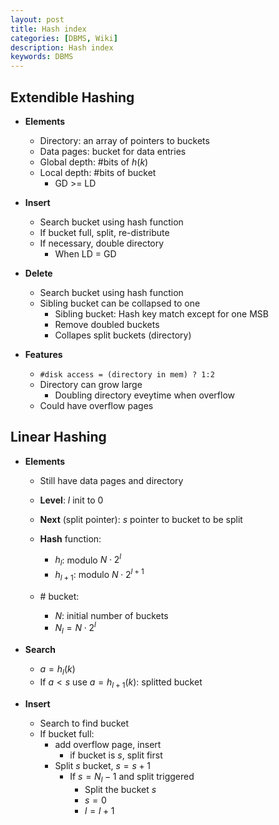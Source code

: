 ```yaml
---
layout: post
title: Hash index
categories: [DBMS, Wiki]
description: Hash index
keywords: DBMS
---
```


## Extendible Hashing

- **Elements**
  - Directory: an array of pointers to buckets
  - Data pages: bucket for data entries
  - Global depth: #bits of $h(k)$
  - Local depth: #bits of bucket
    - GD >= LD

- **Insert**
  - Search bucket using hash function
  - If bucket full, split, re-distribute
  - If necessary, double directory
    - When LD = GD

- **Delete**
  - Search bucket using hash function
  - Sibling bucket can be collapsed to one
    - Sibling bucket: Hash key match except for one MSB
    - Remove doubled buckets
    - Collapes split buckets (directory)

- **Features**
  - `#disk access = (directory in mem) ? 1:2`
  - Directory can grow large
    - Doubling directory eveytime when overflow
  - Could have overflow pages

## Linear Hashing

- **Elements**
  - Still have data pages and directory
  - **Level**: $l$ init to 0
  - **Next** (split pointer): $s$ pointer to bucket to be split
  - **Hash** function:
    - $h_{l}$: modulo $N\cdot 2^{l}$
    - $h_{l+1}$: modulo $N\cdot 2^{l+1}$

  - \# bucket:
    - $N$: initial number of buckets
    - $N_{l} = N\cdot 2^{l}$

- **Search**
  - $a = h_l(k)$
  - If $a<s$ use $a = h_{l+1}(k)$: splitted bucket
- **Insert**
  - Search to find bucket
  - If bucket full:
    - add overflow page, insert
      - if bucket is $s$, split first
    - Split $s$ bucket, $s = s+1$
      - If $s = N_l-1$ and split triggered
        - Split the bucket $s$
        - $s = 0$
        - $l = l+1$
  